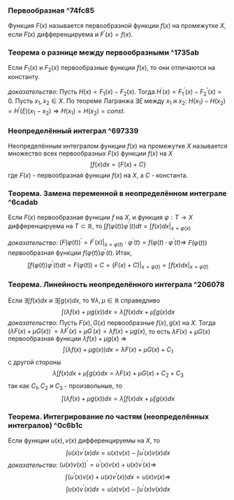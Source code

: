 ### Первообразная ^74fc85
Функция $F(x)$ называется первообразной функции $f(x)$ на промежутке $X$, если $F(x)$ дифференцируема и $F^\prime(x)=f(x)$.



### Теорема о разнице между первообразными ^1735ab
Если $F_1(x)$ и $F_2(x)$ первообразные функции $f(x)$, то они отличаются на константу.

*доказательство:*
Пусть $H(x) = F_1(x) - F_2(x)$. Тогда $H^\prime(x) =F_1^\prime(x)-F_2^\prime(x)=0$. Пусть $x_1, x_2 \in X$. По теореме Лагранжа $\exists \xi$ между $x_1$ и $x_2$: $H(x_1)-H(x_2)=H^\prime(\xi)(x_1-x_2) \Rightarrow H(x_1)=H(x_2)=const$.



### Неопределённый интеграл ^697339
Неопределённым интегралом функции $f(x)$ на промежутке $X$ называется множество всех первообразных $F(x)$ функции $f(x)$ на $X$
$$\int f(x)dx = \{F(x) + C\}$$где $F(x)$ - первообразная функции $f(x)$ на $X$, а $C$ - константа.



### Теорема. Замена переменной в неопределённом интеграле ^6cadab
Если $F(x)$ первообразная функции $f$ на $X$, и функция $\varphi: T\to X$ дифференцируема на $T \subset \mathbb{R}$, то $\int f(\varphi(t))\varphi^\prime(t)dt = \int f(x)dx |_{x=\varphi(x)}$ 

*доказательство:*
$(F(\varphi(t))^\prime=F^\prime(x)|_{x=\varphi(t)}\cdot\varphi^\prime(t)=f(\varphi(t)\cdot\varphi^\prime(t)\Rightarrow$ $F(\varphi(t))$ первообразная функции $f(\varphi(t))\varphi^\prime(t)$.
Итак, $$\int f(\varphi(t))\varphi^\prime(t)dt=F(\varphi(t))+C=(F(x)+C)|_{x=\varphi(t)}=\int f(x)dx |_{x=\varphi(t)}$$



### Теорема. Линейность неопределённого интеграла ^206078
Если $\exists \int f(x)dx$ и $\exists \int g(x)dx$, то $\forall \lambda, \mu \in \mathbb{R}$ справедливо$$\int(\lambda f(x)+\mu g(x))dx=\lambda\int f(x)dx+\mu\int g(x)dx$$
*доказательство:*
Пусть $F(x), G(x)$ первообразные $f(x), g(x)$ на $X$. Тогда $(\lambda F(x)+\mu G(x))^\prime=\lambda F^\prime(x) + \mu G^\prime(x)=\lambda f(x)+\mu g(x)$, то есть $\lambda F(x)+\mu G(x)$ первообразная функции $\lambda f(x)+\mu g(x)$ $\Rightarrow$ $$\int (\lambda f(x)+\mu g(x))dx=\lambda F(x)+\mu G(x) + C_1$$с другой стороны $$\lambda\int f(x)dx + \mu\int g(x)dx=\lambda F(x)+\mu G(x)+C_2+C_3$$так как $C_1, C_2$ и $C_3$ - произвольные, то$$\int (\lambda f(x)+\mu g(x))dx=\lambda\int f(x)dx + \mu\int g(x)dx$$


### Теорема. Интегрирование по частям (неопределённых интегралов) ^0c6b1c
Если функции $u(x), v(x)$ дифференцируемы на $X$, то $$\int u(x)v^\prime(x)dx=u(x)v(x)-\int u^\prime(x)v(x)dx$$
*доказательство:*
$(u(x)v(x))^\prime=u^\prime(x)v(x)+u(x)v^\prime(x)\Rightarrow$ $$\int(u^\prime(x)v(x)+u(x)v^\prime(x))dx=u(x)v(x)\Rightarrow$$$$\int u(x)v^\prime(x)dx=u(x)v(x)-\int u^\prime(x)v(x)dx$$

